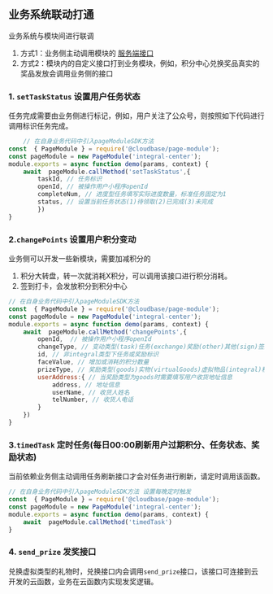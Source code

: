 ## 业务系统联动打通
业务系统与模块间进行联调
1. 方式1：业务侧主动调用模块的 [服务端接口](./api.md#B端接口)
2. 方式2：模块内的自定义接口打到业务模块，例如，积分中心兑换奖品真实的奖品发放会调用业务侧的接口

### 1. `setTaskStatus` 设置用户任务状态
任务完成需要由业务侧进行标记，例如，用户关注了公众号，则按照如下代码进行调用标识任务完成。

```js
    // 在自身业务代码中引入pageModuleSDK方法
const  { PageModule } = require('@cloudbase/page-module');
const pageModule = new PageModule('integral-center');
module.exports = async function demo(params, context) {
    await  pageModule.callMethod('setTaskStatus',{
        taskId, // 任务标识
        openId, // 被操作用户小程序openId
        completeNum, // 进度型任务填写实际进度数量，标准任务固定为1
        status, // 设置当前任务状态(1)待领取(2)已完成(3)未完成    
        })
}
```

### 2.`changePoints` 设置用户积分变动
业务侧可以开发一些新模块，需要加减积分的
1. 积分大转盘，转一次就消耗X积分，可以调用该接口进行积分消耗。
2. 签到打卡，会发放积分到积分中心

```js
// 在自身业务代码中引入pageModuleSDK方法
const  { PageModule } = require('@cloudbase/page-module');
const pageModule = new PageModule('integral-center');
module.exports = async function demo(params, context) {
    await  pageModule.callMethod('changePoints',{
        openId,  // 被操作用户小程序openId
        changeType, // 变动类型(task)任务(exchange)奖励(other)其他(sign)签到(invite)邀请
        id, // 非integral类型下任务或奖励标识
        faceValue, // 增加或消耗的积分数量
        prizeType, // 奖励类型(goods)实物(virtualGoods)虚拟物品(integral)积分；默认积分
        userAddress:{ // 当奖励类型为goods时需要填写用户收货地址信息
            address, // 地址信息
            userName, // 收货人姓名
            telNumber, // 收货人电话
        }
    })
}
```
### 3.`timedTask` 定时任务(每日00:00刷新用户过期积分、任务状态、奖励状态)
当前依赖业务侧主动调用任务刷新接口才会对任务进行刷新，请定时调用该函数。

```js
// 在自身业务代码中引入pageModuleSDK方法 设置每晚定时触发
const  { PageModule } = require('@cloudbase/page-module');
const pageModule = new PageModule('integral-center');
module.exports = async function demo(params, context) {
    await  pageModule.callMethod('timedTask')
}
```

### 4. `send_prize` 发奖接口
兑换虚拟类型的礼物时，兑换接口内会调用`send_prize`接口，该接口可连接到云开发的云函数，业务在云函数内实现发奖逻辑。